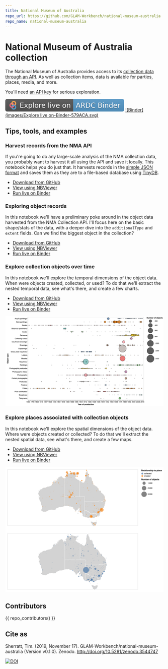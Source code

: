 ```yaml
---
title: National Museum of Australia
repo_url: https://github.com/GLAM-Workbench/national-museum-australia
repo_name: national-museum-australia
---
```


# National Museum of Australia collection

The National Museum of Australia provides access to its [collection data through an API](https://www.nma.gov.au/about/our-collection/our-apis). As well as collection items, data is available for parties, places, media, and more.

You'll need [an API key](https://www.nma.gov.au/about/our-collection/our-apis/register-for-an-api-key) for serious exploration.

[![ARDC Binder](images/explore-live-on-ardc-binder.svg)](https://binderhub.rc.nectar.org.au/v2/gh/GLAM-Workbench/{{repo_name}}/HEAD?urlpath=lab/tree/index.ipynb)
[![Binder](images/Explore live on-Binder-579ACA.svg)](https://mybinder.org/v2/gh/GLAM-Workbench/recordsearch/HEAD?urlpath=lab/tree/index.ipynb)

## Tips, tools, and examples

### Harvest records from the NMA API

If you're going to do any large-scale analysis of the NMA collection data, you probably want to harvest it all using the API and save it locally. This notebook helps you do just that. It harvests records in the [simple JSON format](https://github.com/NationalMuseumAustralia/Collection-API/wiki/Getting-started#simple-json) and saves them as they are to a file-based database using [TinyDB](https://tinydb.readthedocs.io/en/latest/).

* [Download from GitHub](https://github.com/GLAM-Workbench/national-museum-australia/blob/master/harvest_records.ipynb)
* [View using NBViewer](https://nbviewer.jupyter.org/github/GLAM-Workbench/national-museum-australia/blob/master/harvest_records.ipynb)
* [Run live on Binder](https://mybinder.org/v2/gh/GLAM-Workbench/national-museum-australia/master?urlpath=lab%2Ftree%2Fharvest_records.ipynb)

### Exploring object records

In this notebook we'll have a preliminary poke around in the object data harvested from the NMA Collection API. I'll focus here on the basic shape/stats of the data, with a deeper dive into the `additionalType` and `extent` fields. Can we find the biggest object in the collection?

* [Download from GitHub](https://github.com/GLAM-Workbench/national-museum-australia/blob/master/exploring_object_records.ipynb)
* [View using NBViewer](https://nbviewer.jupyter.org/github/GLAM-Workbench/national-museum-australia/blob/master/exploring_object_records.ipynb)
* [Run live on Binder](https://mybinder.org/v2/gh/GLAM-Workbench/national-museum-australia/master?urlpath=lab%2Ftree%2Fexploring_object_records.ipynb)

### Explore collection objects over time

In this notebook we'll explore the temporal dimensions of the object data. When were objects created, collected, or used? To do that we'll extract the nested temporal data, see what's there, and create a few charts.

* [Download from GitHub](https://github.com/GLAM-Workbench/national-museum-australia/blob/master/explore_collection_object_over_time.ipynb)
* [View using NBViewer](https://nbviewer.jupyter.org/github/GLAM-Workbench/national-museum-australia/blob/master/explore_collection_object_over_time.ipynb)
* [Run live on Binder](https://mybinder.org/v2/gh/GLAM-Workbench/national-museum-australia/master?urlpath=lab%2Ftree%2Fexplore_collection_object_over_time.ipynb)

![Chart showing number of object types created over time](images/nma-over-time.png)

### Explore places associated with collection objects

In this notebook we'll explore the spatial dimensions of the object data. Where were objects created or collected? To do that we'll extract the nested spatial data, see what's there, and create a few maps.

* [Download from GitHub](https://github.com/GLAM-Workbench/national-museum-australia/blob/master/explore_objects_and_places.ipynb)
* [View using NBViewer](https://nbviewer.jupyter.org/github/GLAM-Workbench/national-museum-australia/blob/master/explore_objects_and_places.ipynb)
* [Run live on Binder](https://mybinder.org/v2/gh/GLAM-Workbench/national-museum-australia/master?urlpath=lab%2Ftree%2Fexplore_objects_and_places.ipynb)

![Map showing places where objects were created and collected](images/nma-places-objects.png)

## Contributors

{{ repo_contributors() }}

## Cite as

Sherratt, Tim. (2019, November 17). GLAM-Workbench/national-museum-australia (Version v0.1.0). Zenodo. <http://doi.org/10.5281/zenodo.3544747>

[![DOI](https://zenodo.org/badge/DOI/10.5281/zenodo.3544747.svg)](https://doi.org/10.5281/zenodo.3544747)

